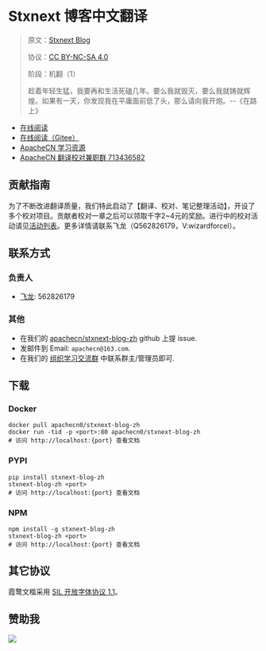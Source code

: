<!--
    需要填充的占位符：
    
    README.md
    
        Stxnext 博客中文翻译：文档中文名
        Stxnext Blog：文档英文名
        https://www.stxnext.com/：文档原始链接
        stxn：域名前缀
        飞龙：负责人名称
        wizardforcel：负责人 Github 用户名
        562826179：负责人 QQ
        stxnext-blog-zh：ApacheCN 的 Github 仓库名称
        stxnext-blog-zh：DockerHub 仓库名称
        stxnext-blog-zh：PYPI 包名称
        stxnext-blog-zh：NPM 包名称
    
    CNAME
    
        stxn：域名前缀

    index.html
    
        Stxnext 博客中文翻译：文档中文名
        #09b3bf：显示颜色
        stxnext-blog-zh：ApacheCN 的 Github 仓库名称

    asset/docsify-apachecn-footer.js
    
        stxnext-blog-zh：ApacheCN 的 Github 仓库名称
-->

# Stxnext 博客中文翻译

> 原文：[Stxnext Blog](https://www.stxnext.com/)
> 
> 协议：[CC BY-NC-SA 4.0](http://creativecommons.org/licenses/by-nc-sa/4.0/)
> 
> 阶段：机翻（1）
> 
> 趁着年轻生猛，我要再和生活死磕几年。要么我就毁灭，要么我就铸就辉煌。如果有一天，你发现我在平庸面前低了头，那么请向我开炮。--《在路上》

* [在线阅读](https://stxn.apachecn.org)
* [在线阅读（Gitee）](https://apachecn.gitee.io/doc-template/)
* [ApacheCN 学习资源](http://docs.apachecn.org/)
* [ApacheCN 翻译校对兼职群 713436582](https://jq.qq.com/?_wv=1027&k=VSNtgpjb)

## 贡献指南

为了不断改进翻译质量，我们特此启动了【翻译、校对、笔记整理活动】，开设了多个校对项目。贡献者校对一章之后可以领取千字2\~4元的奖励。进行中的校对活动请见[活动列表](https://home.apachecn.org/#/docs/activity/docs-activity)。更多详情请联系飞龙（Q562826179，V:wizardforcel）。

## 联系方式

### 负责人

* [飞龙](https://github.com/wizardforcel): 562826179

### 其他

*   在我们的 [apachecn/stxnext-blog-zh](https://github.com/apachecn/stxnext-blog-zh) github 上提 issue.
*   发邮件到 Email: `apachecn@163.com`.
*   在我们的 [组织学习交流群](https://www.apachecn.org/#/docs/join) 中联系群主/管理员即可.

## 下载

### Docker

```
docker pull apachecn0/stxnext-blog-zh
docker run -tid -p <port>:80 apachecn0/stxnext-blog-zh
# 访问 http://localhost:{port} 查看文档
```

### PYPI

```
pip install stxnext-blog-zh
stxnext-blog-zh <port>
# 访问 http://localhost:{port} 查看文档
```

### NPM

```
npm install -g stxnext-blog-zh
stxnext-blog-zh <port>
# 访问 http://localhost:{port} 查看文档
```

## 其它协议

霞鹜文楷采用 [SIL 开放字体协议 1.1](https://github.com/lxgw/LxgwWenKai/blob/main/SIL_Open_Font_License_1.1.txt)。

## 赞助我

![](https://img-blog.csdnimg.cn/20200112005920729.png)
